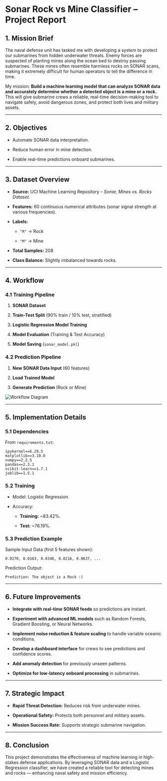 # **Sonar Rock vs Mine Classifier – Project Report**

## **1. Mission Brief**

The naval defense unit has tasked me with developing a system to protect our submarines from hidden underwater threats. Enemy forces are suspected of planting mines along the ocean bed to destroy passing submarines. These mines often resemble harmless rocks on SONAR scans, making it extremely difficult for human operators to tell the difference in time.

My mission: **Build a machine learning model that can analyze SONAR data and accurately determine whether a detected object is a mine or a rock.** This will give submarine crews a reliable, real-time decision-making tool to navigate safely, avoid dangerous zones, and protect both lives and military assets.

---

## **2. Objectives**

- Automate SONAR data interpretation.
    
- Reduce human error in mine detection.
    
- Enable real-time predictions onboard submarines.
    

---

## **3. Dataset Overview**

- **Source:** UCI Machine Learning Repository – _Sonar, Mines vs. Rocks Dataset_.
    
- **Features:** 60 continuous numerical attributes (sonar signal strength at various frequencies).
    
- **Labels:**
    
    - `"R"` → Rock
        
    - `"M"` → Mine
        
- **Total Samples:** 208
    
- **Class Balance:** Slightly imbalanced towards rocks.
    

---

## **4. Workflow**

### **4.1 Training Pipeline**

1. **SONAR Dataset**
    
2. **Train-Test Split** (90% train / 10% test, stratified)
    
3. **Logistic Regression Model Training**
    
4. **Model Evaluation** (Training & Test Accuracy)
    
5. **Model Saving** (`sonar_model.pkl`)
    

### **4.2 Prediction Pipeline**

1. **New SONAR Data Input** (60 features)
    
2. **Load Trained Model**
    
3. **Generate Prediction** (Rock or Mine)
    

![Workflow Diagram](https://chatgpt.com/c/A_flowchart_diagram_in_digital_vector_graphic_form.png)

---

## **5. Implementation Details**

### **5.1 Dependencies**

From `requirements.txt`:

```
ipykernel==6.29.5
matplotlib==3.10.0
numpy==2.2.5
pandas==2.3.1
scikit-learn==1.7.1
joblib==1.5.1
```

### **5.2 Training**

- Model: Logistic Regression.
    
- Accuracy:
    
    - **Training:** ~83.42%.
        
    - **Test:** ~76.19%.
        

### **5.3 Prediction Example**

Sample Input Data (first 5 features shown):

```
0.0270, 0.0163, 0.0346, 0.0216, 0.0637, ...
```

Prediction Output:

```
Prediction: The object is a Rock :)
```

---

## **6. Future Improvements**

- **Integrate with real-time SONAR feeds** so predictions are instant.
    
- **Experiment with advanced ML models** such as Random Forests, Gradient Boosting, or Neural Networks.
    
- **Implement noise reduction & feature scaling** to handle variable oceanic conditions.
    
- **Develop a dashboard interface** for crews to see predictions and confidence scores.
    
- **Add anomaly detection** for previously unseen patterns.
    
- **Optimize for low-latency onboard processing** in submarines.
    

---

## **7. Strategic Impact**

- **Rapid Threat Detection:** Reduces risk from underwater mines.
    
- **Operational Safety:** Protects both personnel and military assets.
    
- **Mission Success Rate:** Supports strategic submarine navigation.
    

---

## **8. Conclusion**

This project demonstrates the effectiveness of machine learning in high-stakes defense applications. By leveraging SONAR data and a Logistic Regression classifier, we have created a reliable tool for detecting mines and rocks — enhancing naval safety and mission efficiency.